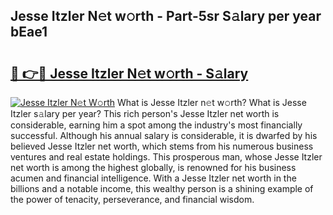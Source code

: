 ## Jesse Itzler N𝚎t w𝚘rth - Part-5sr S𝚊lary per year bEae1

# <h2><a href="http://gc021fx.nevu.top/?p=Jesse+Itzler">🔗 👉🔴 Jesse Itzler N𝚎t w𝚘rth - S𝚊lary</a></h2>

[![Jesse Itzler N𝚎t W𝚘rth](https://i.imgur.com/Oavwk0R.jpeg)](http://gc021fx.nevu.top/?p=Jesse+Itzler)
What is Jesse Itzler n𝚎t w𝚘rth? What is Jesse Itzler s𝚊lary per year?
This rich person's Jesse Itzler net worth is considerable, earning him a spot among the industry's most financially successful. Although his annual salary is considerable, it is dwarfed by his believed Jesse Itzler net worth, which stems from his numerous business ventures and real estate holdings. This prosperous man, whose Jesse Itzler net worth is among the highest globally, is renowned for his business acumen and financial intelligence. With a Jesse Itzler net worth in the billions and a notable income, this wealthy person is a shining example of the power of tenacity, perseverance, and financial wisdom.
